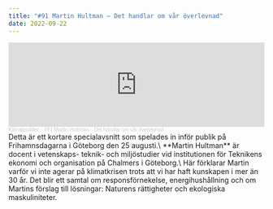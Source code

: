 ```yaml
---
title: "#91 Martin Hultman – Det handlar om vår överlevnad"
date: 2022-09-22
---
```

<iframe width="100%" height="166" scrolling="no" frameborder="no" allow="autoplay" src="https://w.soundcloud.com/player/?url=https%3A//api.soundcloud.com/tracks/1339281778&color=%233d7745&auto_play=false&hide_related=false&show_comments=true&show_user=true&show_reposts=false&show_teaser=true"></iframe><div style="font-size: 10px; color: #cccccc;line-break: anywhere;word-break: normal;overflow: hidden;white-space: nowrap;text-overflow: ellipsis; font-family: Interstate,Lucida Grande,Lucida Sans Unicode,Lucida Sans,Garuda,Verdana,Tahoma,sans-serif;font-weight: 100;"><a href="https://soundcloud.com/klimatpodden" title="Klimatpodden" target="_blank" style="color: #cccccc; text-decoration: none;">Klimatpodden</a> · <a href="https://soundcloud.com/klimatpodden/91-martin-hultman-det-handlar-om-var-overlevnad" title="#91 Martin Hultman – Det handlar om vår överlevnad" target="_blank" style="color: #cccccc; text-decoration: none;">#91 Martin Hultman – Det handlar om vår överlevnad</a></div>Detta är ett kortare specialavsnitt som spelades in inför publik på Frihamnsdagarna i Göteborg den 25 augusti.\
**Martin Hultman** är docent i vetenskaps- teknik- och miljöstudier vid institutionen för Teknikens ekonomi och organisation på Chalmers i Göteborg.\
Här förklarar Martin varför vi inte agerar på klimatkrisen trots att vi har haft kunskapen i mer än 30 år. Det blir ett samtal om responsförnekelse, energihushållning och om Martins förslag till lösningar: Naturens rättigheter och ekologiska maskuliniteter.